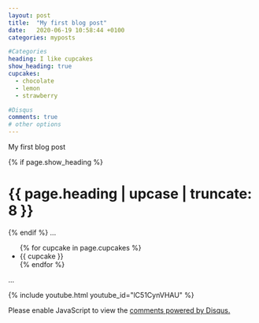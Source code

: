 ```yaml
---
layout: post
title:  "My first blog post"
date:   2020-06-19 10:58:44 +0100
categories: myposts

#Categories
heading: I like cupcakes
show_heading: true
cupcakes:
  - chocolate
  - lemon
  - strawberry

#Disqus
comments: true
# other options
---
```

My first blog post

[//]: ##categories

{% if page.show_heading %}
  <h1>{{ page.heading | upcase | truncate: 8 }}</h1>
{% endif %}
...
<ul>
{% for cupcake in page.cupcakes %}
  <li>{{ cupcake }}</li>
{% endfor %}
</ul>
...

{% include youtube.html youtube_id="lC51CynVHAU" %}



<div id="disqus_thread"></div>
<script>



/**
*  RECOMMENDED CONFIGURATION VARIABLES: EDIT AND UNCOMMENT THE SECTION BELOW TO INSERT DYNAMIC VALUES FROM YOUR PLATFORM OR CMS.
*  LEARN WHY DEFINING THESE VARIABLES IS IMPORTANT: https://disqus.com/admin/universalcode/#configuration-variables*/
/*
var disqus_config = function () {
this.page.url = PAGE_URL;  // Replace PAGE_URL with your page's canonical URL variable
this.page.identifier = PAGE_IDENTIFIER; // Replace PAGE_IDENTIFIER with your page's unique identifier variable
};
*/
(function() { // DON'T EDIT BELOW THIS LINE
var d = document, s = d.createElement('script');
s.src = 'https://https-itsyorkshire-github-io-sandpit.disqus.com/embed.js';
s.setAttribute('data-timestamp', +new Date());
(d.head || d.body).appendChild(s);
})();
</script>
<noscript>Please enable JavaScript to view the <a href="https://disqus.com/?ref_noscript">comments powered by Disqus.</a></noscript>

